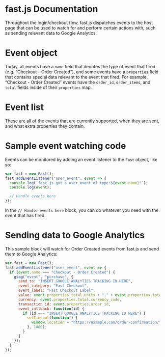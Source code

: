 # fast.js Documentation

Throughout the login/checkout flow, fast.js dispatches events to the host page that can be used to watch for and perform certain actions with, such as sending relevant data to Google Analytics.

# Event object

Today, all events have a `name` field that denotes the type of event that fired (e.g. “Checkout - Order Created”), and some events have a `properties` field that contains special data relevant to the event that fired. For example, “Checkout - Order Created” events have the `order_id`, `order_items`, and `total` fields inside of their `properties` map.

# Event list

These are all of the events that are currently supported, when they are sent, and what extra properties they contain.

# Sample event watching code

Events can be monitored by adding an event listener to the `Fast` object, like so:

```jsx
var fast = new Fast();
fast.addEventListener("user_event", event => {
  console.log(`fast.js got a user_event of type:${event.name}!`);
  console.log(event);

  // Handle events here
});
```

In the `// Handle events here` block, you can do whatever you need with the event that has fired.

# Sending data to Google Analytics

This sample block will watch for Order Created events from fast.js and send them to Google Analytics:

```jsx
var fast = new Fast();
fast.addEventListener("user_event", event => {
  if (event.name === "Checkout - Order Created") {
    gtag("event", "purchase", {
      send_to: "INSERT GOOGLE ANALYTICS TRACKING ID HERE",
      event_category: "Fast Checkout",
      event_label: "Fast Checkout Label",
      value: event.properties.total.units + "." + event.properties.total.nanos,
      currency: event.properties.total.currency_code,
      transaction_id: event.properties.order_id,
      event_callback: function(id) {
        if (id === "INSERT GOOGLE ANALYTICS TRACKING ID HERE") {
          setTimeout(function() {
            window.location = "https://example.com/order-confirmation/";
          }, 1000);
        }
      }
    });
  }
});
```
